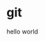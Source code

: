 # git
<html>
  <head>
    <title>lecture 0</title>
  </head>
  <body>
    hello world
  </body>
  </html>
